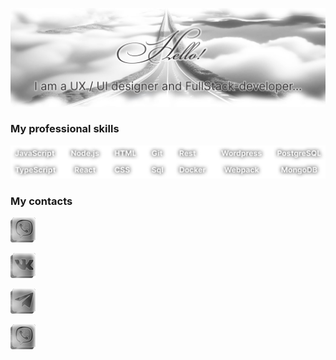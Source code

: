 [![Header](https://github.com/alinavdovichenko/alinavdovichenko/blob/main/assets/img-1.png)](https://alinavdovichenko.ru/)

### My professional skills

![Skils](https://github.com/alinavdovichenko/alinavdovichenko/blob/main/assets/skils.png)

### My contacts

[![Viber](https://github.com/alinavdovichenko/alinavdovichenko/blob/main/assets/viber.png)](viber://chat?number=%2B79527057589) 

[![VK](https://github.com/alinavdovichenko/alinavdovichenko/blob/main/assets/vk.png)](https://vk.com/id199922555)  

[![TELEGRAM](https://github.com/alinavdovichenko/alinavdovichenko/blob/main/assets/telegram.png)](tg://resolve?domain=@AlinaVdovichenko)

<a href="viber://chat?number=%2B79527057589" target="_blank"><img src="https://github.com/alinavdovichenko/alinavdovichenko/blob/main/assets/viber.png" 
alt="ALT-VIBER" width="40" height="40" /></a>
